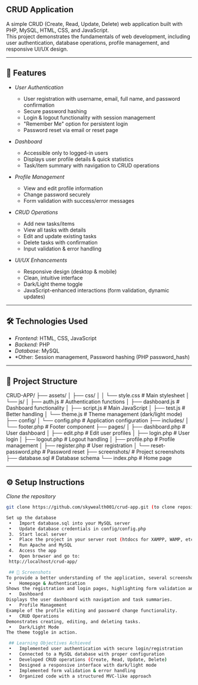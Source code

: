  ## CRUD Application

A simple CRUD (Create, Read, Update, Delete) web application built with PHP, MySQL, HTML, CSS, and JavaScript.  
This project demonstrates the fundamentals of web development, including user authentication, database operations, profile management, and responsive UI/UX design.

---

## 🚀 Features

- *User Authentication*
  - User registration with username, email, full name, and password confirmation
  - Secure password hashing
  - Login & logout functionality with session management
  - "Remember Me" option for persistent login
  - Password reset via email or reset page

- *Dashboard*
  - Accessible only to logged-in users
  - Displays user profile details & quick statistics
  - Task/item summary with navigation to CRUD operations

- *Profile Management*
  - View and edit profile information
  - Change password securely
  - Form validation with success/error messages

- *CRUD Operations*
  - Add new tasks/items
  - View all tasks with details
  - Edit and update existing tasks
  - Delete tasks with confirmation
  - Input validation & error handling

- *UI/UX Enhancements*
  - Responsive design (desktop & mobile)
  - Clean, intuitive interface
  - Dark/Light theme toggle
  - JavaScript-enhanced interactions (form validation, dynamic updates)

---

## 🛠️ Technologies Used

- *Frontend:* HTML, CSS, JavaScript  
- *Backend:* PHP  
- *Database:* MySQL  
- *Other: Session management, Password hashing (PHP password_hash)

---

## 📂 Project Structure
CRUD-APP/
├── assets/
│   ├── css/
│   │   └── style.css          # Main stylesheet
│   └── js/
│       ├── auth.js            # Authentication functions
│       ├── dashboard.js       # Dashboard functionality
│       ├── script.js          # Main JavaScript
│       ├── test.js            # Better handling
│       └── theme.js           # Theme management (dark/light mode)
├── config/
│   └── config.php             # Application configuration
├── includes/
│   └── footer.php             # Footer component
├── pages/
│   ├── dashboard.php          # User dashboard
│   ├── edit.php               # Edit user profiles
│   ├── login.php              # User login
│   ├── logout.php             # Logout handling
│   ├── profile.php            # Profile management
│   ├── register.php           # User registration
│   └── reset-password.php     # Password reset
├── screenshots/               # Project screenshots
├── database.sql               # Database schema
└── index.php                  # Home page

---

## ⚙️ Setup Instructions

 *Clone the repository*
   ```bash (on your git)
git clone https://github.com/skywealth001/crud-app.git (to clone repository to your local machine)

   Set up the database
	•	Import database.sql into your MySQL server
	•	Update database credentials in config/config.php
	3.	Start local server
	•	Place the project in your server root (htdocs for XAMPP, WAMP, etc.)
	•	Run Apache and MySQL
	4.	Access the app
	•	Open browser and go to:
    http://localhost/crud-app/

    ## 📸 Screenshots
To provide a better understanding of the application, several screenshots have been added in the screenshots/ folder.
	•	Homepage & Authentication
Shows the registration and login pages, highlighting form validation and error messages.
    •	Dashboard
Displays the user dashboard with navigation and task summaries.
	•	Profile Management
Example of the profile editing and password change functionality.
	•	CRUD Operations
Demonstrates creating, editing, and deleting tasks.
	•	Dark/Light Mode
The theme toggle in action.

    ## Learning Objectives Achieved
	•	Implemented user authentication with secure login/registration
	•	Connected to a MySQL database with proper configuration
	•	Developed CRUD operations (Create, Read, Update, Delete)
	•	Designed a responsive interface with dark/light mode
	•	Implemented form validation & error handling
	•	Organized code with a structured MVC-like approach